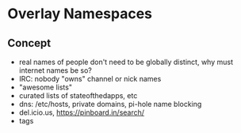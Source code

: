 # Overlay Namespaces

## Concept

* real names of people don't need to be globally distinct, why must internet names be so?
* IRC: nobody "owns" channel or nick names
* "awesome lists"
* curated lists of stateofthedapps, etc
* dns: /etc/hosts, private domains, pi-hole name blocking
* del.icio.us, https://pinboard.in/search/
* tags
